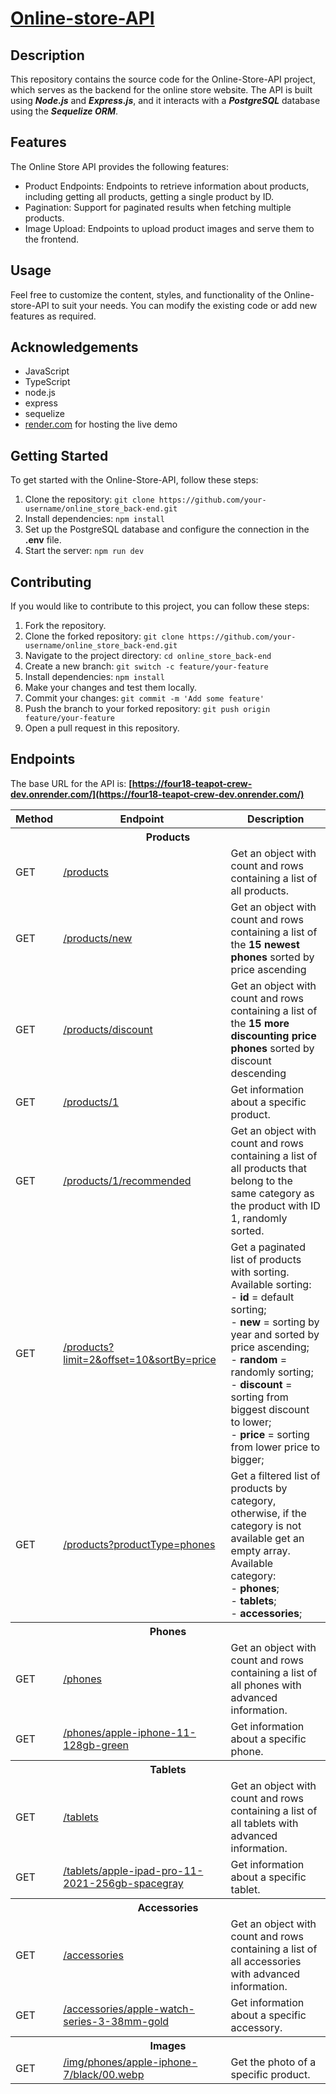 # [Online-store-API](https://four18-teapot-crew-dev.onrender.com/)

## Description

This repository contains the source code for the Online-Store-API project, which serves as the backend for the online store website. The API is built using **_Node.js_** and **_Express.js_**, and it interacts with a **_PostgreSQL_** database using the **_Sequelize ORM_**.

## Features

The Online Store API provides the following features:

- Product Endpoints: Endpoints to retrieve information about products, including getting all products, getting a single product by ID.
- Pagination: Support for paginated results when fetching multiple products.
- Image Upload: Endpoints to upload product images and serve them to the frontend.

## Usage

Feel free to customize the content, styles, and functionality of the Online-store-API to suit your needs. You can modify the existing code or add new features as required.

## Acknowledgements

- JavaScript
- TypeScript
- node.js
- express
- sequelize
- [render.com](https://render.com/) for hosting the live demo

## Getting Started

To get started with the Online-Store-API, follow these steps:

1. Clone the repository: `git clone https://github.com/your-username/online_store_back-end.git`
2. Install dependencies: `npm install`
3. Set up the PostgreSQL database and configure the connection in the **.env** file.
4. Start the server: `npm run dev`

## Contributing

If you would like to contribute to this project, you can follow these steps:

1. Fork the repository.
2. Clone the forked repository: `git clone https://github.com/your-username/online_store_back-end.git`
3. Navigate to the project directory: `cd online_store_back-end`
4. Create a new branch: `git switch -c feature/your-feature`
5. Install dependencies: `npm install`
6. Make your changes and test them locally.
7. Commit your changes: `git commit -m 'Add some feature'`
8. Push the branch to your forked repository: `git push origin feature/your-feature`
9. Open a pull request in this repository.

## Endpoints

The base URL for the API is: **[https://four18-teapot-crew-dev.onrender.com/](https://four18-teapot-crew-dev.onrender.com/)**

<table>
    <tr>
        <th>
        	Method
        </th>
        <th>
        	Endpoint
        </th>
        <th>
        	Description
        </th>
    </tr>
    	<tr>
        <th colspan="3">Products</th>
    	</tr>
    <tr>
        <td>
        	GET
        </td>
        <td>
        	<a href="https://four18-teapot-crew-dev.onrender.com/products">
        		/products
          </a>
        </td>
        <td>
        	Get an object with count and rows containing a list of all products.
        </td>
    </tr>
    <tr>
        <td>
        	GET
        </td>
        <td>
        	<a href="https://four18-teapot-crew-dev.onrender.com/products/new">
        		/products/new
          </a>
        </td>
        <td>
        	Get an object with count and rows containing a list of the <strong>15 newest phones</strong> sorted by price ascending
        </td>
    </tr>
    <tr>
        <td>
        	GET
        </td>
        <td>
        	<a href="https://four18-teapot-crew-dev.onrender.com/products/discount">
        		/products/discount
          </a>
        </td>
        <td>
        	Get an object with count and rows containing a list of the <strong>15 more discounting price phones</strong> sorted by discount descending
        </td>
    </tr>
    <tr>
        <td>
        	GET
        </td>
        <td>
          <a href="https://four18-teapot-crew-dev.onrender.com/products/1">
            /products/1
          </a>
        </td>
        <td>
        	Get information about a specific product.
        </td>
    </tr>
    <tr>
        <td>
        	GET
        </td>
        <td>
          <a href="https://four18-teapot-crew-dev.onrender.com/products/1/recommended">
          	/products/1/recommended
          </a>
        </td>
        <td>
        	Get an object with count and rows containing a list of all products that belong to the same category as the product with ID 1, randomly sorted.
        </td>
    </tr>
    <tr>
        <td>
        	GET
        </td>
        <td>
          <a href="https://four18-teapot-crew-dev.onrender.com/products?limit=2&offset=10&sortBy=price">
          	/products?limit=2&offset=10&sortBy=price
          </a>
        </td>
        <td>
        	Get a paginated list of products with sorting. Available sorting:
            <br> - <strong>id</strong> = default sorting;
            <br> - <strong>new</strong> = sorting by year and sorted by price ascending;
            <br> - <strong>random</strong> = randomly sorting;
            <br> - <strong>discount</strong> = sorting from biggest discount to lower;
            <br> - <strong>price</strong> = sorting from lower price to bigger;
        </td>
    </tr>
    <tr>
        <td>
        	GET
        </td>
        <td>
          <a href="https://four18-teapot-crew-dev.onrender.com/products?productType=phones">
          	/products?productType=phones
          </a>
        </td>
        <td>
        	Get a filtered list of products by category, otherwise, if the category is not available get an empty array. Available category:
            <br> - <strong>phones</strong>;
            <br> - <strong>tablets</strong>;
            <br> - <strong>accessories</strong>;
        </td>
    </tr>
    	<tr>
        	<th colspan="3">Phones</th>
    	</tr>
    <tr>
        <td>
        	GET
        </td>
        <td>
          <a href="https://four18-teapot-crew-dev.onrender.com/phones">
          	/phones
          </a>
        </td>
        <td>
        	Get an object with count and rows containing a list of all phones with advanced information.
        </td>
    </tr>
    <tr>
        <td>
        	GET
        </td>
        <td>
          <a href="https://four18-teapot-crew-dev.onrender.com/phones/apple-iphone-11-128gb-green">
          	/phones/apple-iphone-11-128gb-green
          </a>
        </td>
        <td>
        	Get information about a specific phone.
        </td>
    </tr>
    	<tr>
        <th colspan="3">Tablets</th>
    	</tr>
    <tr>
        <td>
        	GET
        </td>
        <td>
          <a href="https://four18-teapot-crew-dev.onrender.com/tablets">
          	/tablets
          </a>
        </td>
        <td>
        	Get an object with count and rows containing a list of all tablets with advanced information.
        </td>
    </tr>
    <tr>
        <td>
        	GET
        </td>
        <td>
          <a href="https://four18-teapot-crew-dev.onrender.com/tablets/apple-ipad-pro-11-2021-256gb-spacegray">
          	/tablets/apple-ipad-pro-11-2021-256gb-spacegray
          </a>
        </td>
        <td>
        	Get information about a specific tablet.
        </td>
    </tr>
    	<tr>
        <th colspan="3">Accessories</th>
    	</tr>
    <tr>
        <td>
        	GET
        </td>
        <td>
          <a href="https://four18-teapot-crew-dev.onrender.com/accessories">
          	/accessories
          </a>
        </td>
        <td>
        	Get an object with count and rows containing a list of all accessories with advanced information.
        </td>
    </tr>
    <tr>
        <td>
        	GET
        </td>
        <td>
          <a href="https://four18-teapot-crew-dev.onrender.com/accessories/apple-watch-series-3-38mm-gold">
          	/accessories/apple-watch-series-3-38mm-gold
          </a>
        </td>
        <td>
        	Get information about a specific accessory.
        </td>
    </tr>
    	<tr>
        <th colspan="3">Images</th>
    	</tr>
    <tr>
        <td>
        	GET
        </td>
        <td>
          <a href="https://four18-teapot-crew-dev.onrender.com/img/phones/apple-iphone-7/black/00.webp">
          	/img/phones/apple-iphone-7/black/00.webp
          </a>
        </td>
        <td>
        	Get the photo of a specific product.
        </td>
    </tr>
</table>
